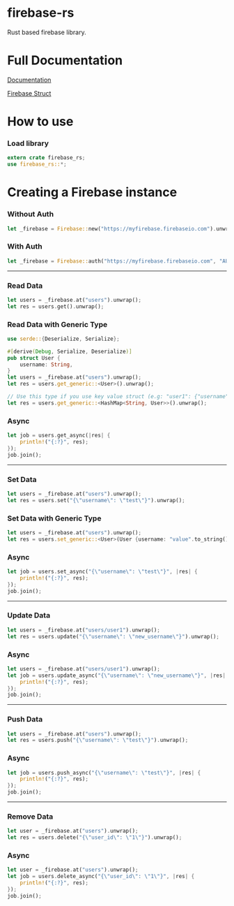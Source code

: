 # firebase-rs

Rust based firebase library.

# Full Documentation
[Documentation](https://docs.rs/firebase-rs/1.0.1/firebase_rs/)

[Firebase Struct](https://docs.rs/firebase-rs/1.0.1/firebase_rs/struct.Firebase.html)

# How to use

### Load library
````rust
extern crate firebase_rs;
use firebase_rs::*;
````

# Creating a Firebase instance

### Without Auth
````rust
let _firebase = Firebase::new("https://myfirebase.firebaseio.com").unwrap();
````

### With Auth
````rust
let _firebase = Firebase::auth("https://myfirebase.firebaseio.com", "AUTH_KEY").unwrap();
````

---

### Read Data
````rust
let users = _firebase.at("users").unwrap();
let res = users.get().unwrap();
````
### Read Data with Generic Type
````rust
use serde::{Deserialize, Serialize};

#[derive(Debug, Serialize, Deserialize)]
pub struct User {
    username: String,
}
let users = _firebase.at("users").unwrap();
let res = users.get_generic::<User>().unwrap();

// Use this type if you use key value struct (e.g: "user1": {"username": "value"})
let res = users.get_generic::<HashMap<String, User>>().unwrap();
````
### Async
````rust
let job = users.get_async(|res| {
    println!("{:?}", res);
});
job.join();
````

---

### Set Data
````rust
let users = _firebase.at("users").unwrap();
let res = users.set("{\"username\": \"test\"}").unwrap();
````
### Set Data with Generic Type
````rust
let users = _firebase.at("users").unwrap();
let res = users.set_generic::<User>(User {username: "value".to_string()}).unwrap();
````
### Async
````rust
let job = users.set_async("{\"username\": \"test\"}", |res| {
    println!("{:?}", res);
});
job.join();
````

---

### Update Data
````rust
let users = _firebase.at("users/user1").unwrap();
let res = users.update("{\"username\": \"new_username\"}").unwrap();
````
### Async
````rust
let users = _firebase.at("users/user1").unwrap();
let job = users.update_async("{\"username\": \"new_username\"}", |res| {
    println!("{:?}", res);
});
job.join();
````

---

### Push Data
````rust
let users = _firebase.at("users").unwrap();
let res = users.push("{\"username\": \"test\"}").unwrap();
````
### Async
````rust
let job = users.push_async("{\"username\": \"test\"}", |res| {
    println!("{:?}", res);
});
job.join();
````

---

### Remove Data
````rust
let user = _firebase.at("users").unwrap();
let res = users.delete("{\"user_id\": \"1\"}").unwrap();
````
### Async
````rust
let user = _firebase.at("users").unwrap();
let job = users.delete_async("{\"user_id\": \"1\"}", |res| {
    println!("{:?}", res);
});
job.join();
````







